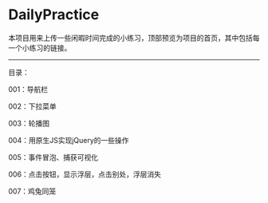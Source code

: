 # DailyPractice

本项目用来上传一些闲暇时间完成的小练习，顶部预览为项目的首页，其中包括每一个小练习的链接。

---

目录：

001：导航栏

002：下拉菜单

003：轮播图

004：用原生JS实现jQuery的一些操作

005：事件冒泡、捕获可视化

006：点击按钮，显示浮层，点击别处，浮层消失

007：鸡兔同笼
